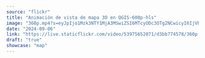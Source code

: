 ```yaml
---
source: "flickr"
title: "Animación de vista de mapa 3D en QGIS-600p-hls"
image: "360p.mp4?s=eyJpIjo1Mzk3NTY1MjA3MSwiZSI6MTcyODc3OTg2NCwicyI6IjVhZTFiMWExOWYyZTUwZjg5NTcwODMxNDI1ZWM5MGY3ZjZhODBmN2EiLCJ2IjoxfQ.mp4"
date: "2024-09-06"
link: "https://live.staticflickr.com/video/53975652071/d3bb774578/360p.mp4?s=eyJpIjo1Mzk3NTY1MjA3MSwiZSI6MTcyODc3OTg2NCwicyI6IjVhZTFiMWExOWYyZTUwZjg5NTcwODMxNDI1ZWM5MGY3ZjZhODBmN2EiLCJ2IjoxfQ"
draft: "true"
showcase: "map"
---
```

